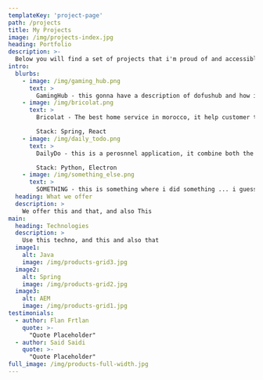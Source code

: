 ```yaml
---
templateKey: 'project-page'
path: /projects
title: My Projects
image: /img/projects-index.jpg
heading: Portfolio
description: >-
  Below you will find a set of projects that i'm proud of and accessible online to you to check, let me know of any feedback or in case you need help on a project.
intro:
  blurbs:
    - image: /img/gaming_hub.png
      text: >
        GamingHub - this gonna have a description of dofushub and how it will grow to be a gaming hub website ...  lorem ipsum lorem ipsumlorem ipsumlorem ipsumlorem ipsumlorem ipsumlorem ipsumlorem ipsumlorem ipsumlorem ipsumlorem ipsumlorem ipsumlorem ipsumlorem ipsum.
    - image: /img/bricolat.png
      text: >
        Bricolat - The best home service in morocco, it help customer to find the nearest ...

        Stack: Spring, React
    - image: /img/daily_todo.png
      text: >
        DailyDo - this is a perosnnel application, it combine both the normal todo list and a daily to do ... i use this application to track my progress in my goals and to change my behaviour, slowly but steady.

        Stack: Python, Electron
    - image: /img/something_else.png
      text: >
        SOMETHING - this is something where i did something ... i guess maybe a game like protectthequeen, or tap the bastard, or habits collecter or something.
  heading: What we offer
  description: >
    We offer this and that, and also This
main:
  heading: Technologies
  description: >
    Use this techno, and this and also that
  image1:
    alt: Java
    image: /img/products-grid3.jpg
  image2:
    alt: Spring
    image: /img/products-grid2.jpg
  image3:
    alt: AEM
    image: /img/products-grid1.jpg
testimonials:
  - author: Flan Frtlan
    quote: >-
      "Quote Placeholder"
  - author: Said Saidi
    quote: >-
      "Quote Placeholder"
full_image: /img/products-full-width.jpg
---
```

